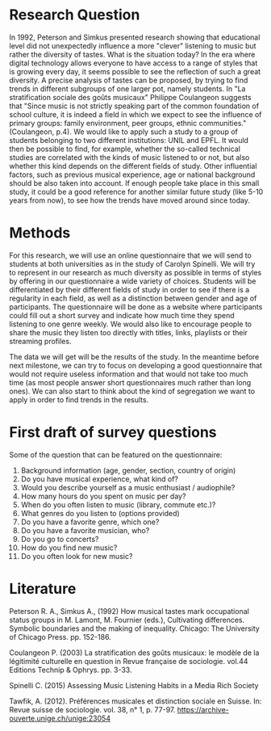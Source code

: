# Research Question

In 1992, Peterson and Simkus presented research showing that educational level did not unexpectedly influence a more "clever" listening to music but 
rather the diversity of tastes. What is the situation today? In the era where digital technology allows everyone to have access to a range of styles 
that is growing every day, it seems possible to see the reflection of such a great diversity.  A precise analysis of tastes can be proposed, by trying
to find trends in different subgroups of one larger pot, namely students. In "La stratification sociale des goûts musicaux" Philippe Coulangeon suggests
that "Since music is not strictly speaking part of the common foundation of school culture, it is indeed a field in which we expect to see the influence 
of primary groups: family environment, peer groups, ethnic communities." (Coulangeon, p.4). We would like to apply such a study to a group of students 
belonging to two different institutions: UNIL and EPFL. It would then be possible to find, for example, whether the so-called technical studies are 
correlated with the kinds of music listened to or not, but also whether this kind depends on the different fields of study. Other influential factors,
such as previous musical experience, age or national background should be also taken into account. If enough people take place in this small study, it 
could be a good reference for another similar future study (like 5-10 years from now), to see how the trends have moved around since today.

# Methods

For this research, we will use an online questionnaire that we will send to students at both universities as in the study of Carolyn Spinelli. We will try 
to represent in our research as much diversity as possible in terms of styles by offering in our questionnaire a wide variety of choices. Students will be
differentiated by their different fields of study in order to see if there is a regularity in each field, as well as a distinction between gender and age
of participants. The questionnaire will be done as a website where participants could fill out a short survey and indicate how much time they spend listening
to one genre weekly. We would also like to encourage people to share the music they listen too directly with titles, links, playlists or their streaming profiles.

The data we will get will be the results of the study. In the meantime before next milestone, we can try to focus on developing a good questionnaire that
would not require useless information and that would not take too much time (as most people answer short questionnaires much rather than long ones). We 
can also start to think about the kind of segregation we want to apply in order to find trends in the results. 

# First draft of survey questions

Some of the question that can be featured on the questionnaire:
1. Background information (age, gender, section, country of origin)
2. Do you have musical experience, what kind of?
3. Would you describe yourself as a music enthusiast / audiophile?
4. How many hours do you spent on music per day?
5. When do you often listen to music (library, commute etc.)?
6. What genres do you listen to (options provided)
7. Do you have a favorite genre, which one?
8. Do you have a favorite musician, who?
9. Do you go to concerts?
10. How do you find new music?
11. Do you often look for new music?


# Literature

Peterson R. A., Simkus A., (1992) How musical tastes mark occupational status groups in M. Lamont, M. Fournier (eds.), Cultivating differences. Symbolic boundaries and the making of inequality. Chicago: The University of Chicago Press. pp. 152-186.

Coulangeon P. (2003) La stratification des goûts musicaux: le modèle de la légitimité culturelle en question in Revue française de sociologie. vol.44 Editions Technip & Ophrys. pp. 3-33. 

Spinelli C. (2015) Assessing Music Listening Habits in a Media Rich Society

Tawfik, A. (2012). Préférences musicales et distinction sociale en Suisse. In: Revue suisse de sociologie. vol. 38, n° 1, p. 77-97. https://archive-ouverte.unige.ch/unige:23054
